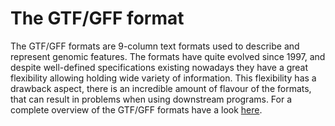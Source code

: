The GTF/GFF format
==================

The GTF/GFF formats are 9-column text formats used to describe and represent genomic features.
The formats have quite evolved since 1997, and despite well-defined specifications existing nowadays they have a great flexibility allowing holding wide variety of information.
This flexibility has a drawback aspect, there is an incredible amount of flavour of the formats, that can result in problems when using downstream programs.
For a complete overview of the GTF/GFF formats have a look [here](https://github.com/NBISweden/GAAS/blob/master/annotation/knowledge/gxf.md).
